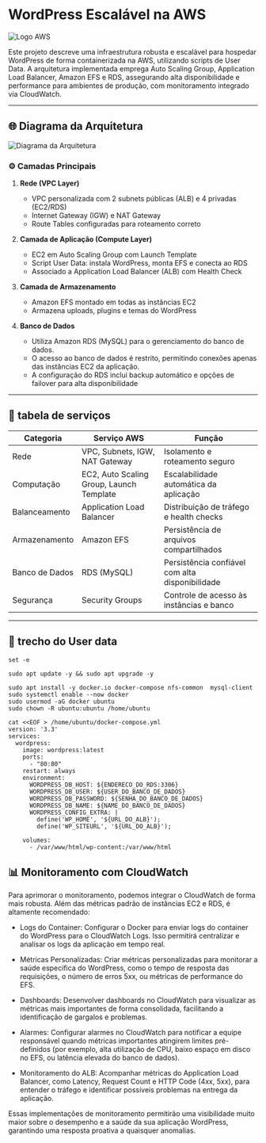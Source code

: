 # WordPress Escalável na AWS
![Logo AWS](https://a0.awsstatic.com/libra-css/images/logos/aws_logo_smile_1200x630.png)


Este projeto descreve uma infraestrutura robusta e escalável para hospedar WordPress de forma containerizada na AWS, utilizando scripts de User Data. A arquitetura implementada emprega Auto Scaling Group, Application Load Balancer, Amazon EFS e RDS, assegurando alta disponibilidade e performance para ambientes de produção, com monitoramento integrado via CloudWatch.

---

## 🌐 Diagrama da Arquitetura

![Diagrama da Arquitetura](documents/worpress.drawio)


### ⚙️ Camadas Principais

1. **Rede (VPC Layer)**
   - VPC personalizada com 2 subnets públicas (ALB) e 4 privadas (EC2/RDS)
   - Internet Gateway (IGW) e NAT Gateway
   - Route Tables configuradas para roteamento correto

2. **Camada de Aplicação (Compute Layer)**
   - EC2 em Auto Scaling Group com Launch Template
   - Script User Data: instala WordPress, monta EFS e conecta ao RDS
   - Associado a Application Load Balancer (ALB) com Health Check

3. **Camada de Armazenamento**
   - Amazon EFS montado em todas as instâncias EC2
   - Armazena uploads, plugins e temas do WordPress

4. **Banco de Dados**
   - Utiliza Amazon RDS (MySQL) para o gerenciamento do banco de dados.
   - O acesso ao banco de dados é restrito, permitindo conexões apenas das instâncias EC2 da aplicação.
   - A configuração do RDS inclui backup automático e opções de failover para alta disponibilidade

---

## 📑 tabela de serviços 

| Categoria      | Serviço AWS                              | Função                                          |
| -------------- | ---------------------------------------- | ----------------------------------------------- |
| Rede           | VPC, Subnets, IGW, NAT Gateway           | Isolamento e roteamento seguro                  |
| Computação     | EC2, Auto Scaling Group, Launch Template | Escalabilidade automática da aplicação          |
| Balanceamento  | Application Load Balancer                | Distribuição de tráfego e health checks         |
| Armazenamento  | Amazon EFS                               | Persistência de arquivos compartilhados         |
| Banco de Dados | RDS (MySQL)                              | Persistência confiável com alta disponibilidade |
| Segurança      | Security Groups                          | Controle de acesso às instâncias e banco        |

---

## 🔧 trecho do User data 
```
set -e 

sudo apt update -y && sudo apt upgrade -y 

sudo apt install -y docker.io docker-compose nfs-common  mysql-client
sudo systemctl enable --now docker
sudo usermod -aG docker ubuntu
sudo chown -R ubuntu:ubuntu /home/ubuntu

cat <<EOF > /home/ubuntu/docker-compose.yml
version: '3.3'
services:
  wordpress:
    image: wordpress:latest
    ports:
      - "80:80"
    restart: always
    environment:
      WORDPRESS_DB_HOST: ${ENDERECO_DO_RDS:3306}
      WORDPRESS_DB_USER: ${USER_DO_BANCO_DE_DADOS}
      WORDPRESS_DB_PASSWORD: ${SENHA_DO_BANCO_DE_DADOS}
      WORDPRESS_DB_NAME: ${NAME_DO_BANCO_DE_DADOS}
      WORDPRESS_CONFIG_EXTRA: |
        define('WP_HOME', '${URL_DO_ALB}');
        define('WP_SITEURL', '${URL_DO_ALB}');

    volumes:
      - /var/www/html/wp-content:/var/www/html 

```


## 📊 Monitoramento com CloudWatch
Para aprimorar o monitoramento, podemos integrar o CloudWatch de forma mais robusta. Além das métricas padrão de instâncias EC2 e RDS, é altamente recomendado:

   - Logs do Container: Configurar o Docker para enviar logs do container do WordPress para o CloudWatch Logs. Isso permitirá centralizar e analisar os logs da aplicação em tempo real.

   - Métricas Personalizadas: Criar métricas personalizadas para monitorar a saúde específica do WordPress, como o tempo de resposta das requisições, o número de erros 5xx, ou métricas de performance do EFS.

   - Dashboards: Desenvolver dashboards no CloudWatch para visualizar as métricas mais importantes de forma consolidada, facilitando a identificação de gargalos e problemas.

   - Alarmes: Configurar alarmes no CloudWatch para notificar a equipe responsável quando métricas importantes atingirem limites pré-definidos (por exemplo, alta utilização de CPU, baixo espaço em disco no EFS, ou latência elevada do banco de dados).

   - Monitoramento do ALB: Acompanhar métricas do Application Load Balancer, como Latency, Request Count e HTTP Code (4xx, 5xx), para entender o tráfego e identificar possíveis problemas na entrega da aplicação.

Essas implementações de monitoramento permitirão uma visibilidade muito maior sobre o desempenho e a saúde da sua aplicação WordPress, garantindo uma resposta proativa a quaisquer anomalias.


